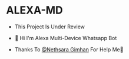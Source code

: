 # ALEXA-MD
- This Project Is Under Review

- 👋 Hi I'm Alexa Multi-Device Whatsapp Bot

- Thanks To <a href="https://github.com/nethsaragimhan"> @Nethsara Gimhan</a> For Help Me🧡
